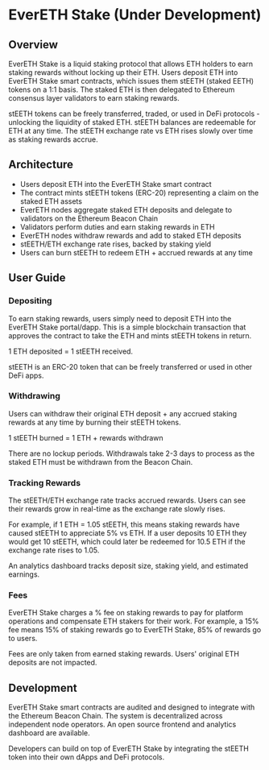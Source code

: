 # EverETH Stake (Under Development)

## Overview

EverETH Stake is a liquid staking protocol that allows ETH holders to earn staking rewards without locking up their ETH. Users deposit ETH into EverETH Stake smart contracts, which issues them stEETH (staked EETH) tokens on a 1:1 basis. The staked ETH is then delegated to Ethereum consensus layer validators to earn staking rewards.

stEETH tokens can be freely transferred, traded, or used in DeFi protocols - unlocking the liquidity of staked ETH. stEETH balances are redeemable for ETH at any time. The stEETH exchange rate vs ETH rises slowly over time as staking rewards accrue. 

## Architecture

- Users deposit ETH into the EverETH Stake smart contract  
- The contract mints stEETH tokens (ERC-20) representing a claim on the staked ETH assets
- EverETH nodes aggregate staked ETH deposits and delegate to validators on the Ethereum Beacon Chain 
- Validators perform duties and earn staking rewards in ETH
- EverETH nodes withdraw rewards and add to staked ETH deposits 
- stEETH/ETH exchange rate rises, backed by staking yield
- Users can burn stEETH to redeem ETH + accrued rewards at any time

## User Guide

### Depositing 

To earn staking rewards, users simply need to deposit ETH into the EverETH Stake portal/dapp. This is a simple blockchain transaction that approves the contract to take the ETH and mints stEETH tokens in return.

1 ETH deposited = 1 stEETH received. 

stEETH is an ERC-20 token that can be freely transferred or used in other DeFi apps.

### Withdrawing

Users can withdraw their original ETH deposit + any accrued staking rewards at any time by burning their stEETH tokens. 

1 stEETH burned = 1 ETH + rewards withdrawn

There are no lockup periods. Withdrawals take 2-3 days to process as the staked ETH must be withdrawn from the Beacon Chain. 

### Tracking Rewards 

The stEETH/ETH exchange rate tracks accrued rewards. Users can see their rewards grow in real-time as the exchange rate slowly rises. 

For example, if 1 ETH = 1.05 stEETH, this means staking rewards have caused stEETH to appreciate 5% vs ETH. If a user deposits 10 ETH they would get 10 stEETH, which could later be redeemed for 10.5 ETH if the exchange rate rises to 1.05.

An analytics dashboard tracks deposit size, staking yield, and estimated earnings.

### Fees

EverETH Stake charges a % fee on staking rewards to pay for platform operations and compensate ETH stakers for their work. For example, a 15% fee means 15% of staking rewards go to EverETH Stake, 85% of rewards go to users. 

Fees are only taken from earned staking rewards. Users' original ETH deposits are not impacted.

## Development

EverETH Stake smart contracts are audited and designed to integrate with the Ethereum Beacon Chain. The system is decentralized across independent node operators. An open source frontend and analytics dashboard are available. 

Developers can build on top of EverETH Stake by integrating the stEETH token into their own dApps and DeFi protocols.
